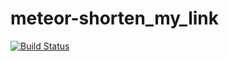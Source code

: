 # meteor-shorten_my_link
[![Build Status](https://travis-ci.org/ashan/meteor-shorten_my_link.svg?branch=master)](https://travis-ci.org/ashan/meteor-shorten_my_link)
